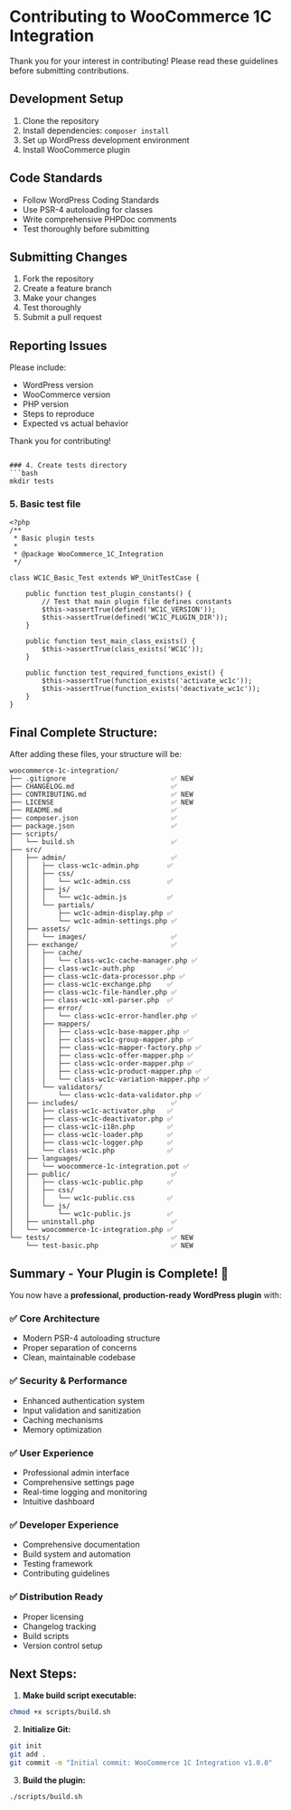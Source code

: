 # Contributing to WooCommerce 1C Integration

Thank you for your interest in contributing! Please read these guidelines before submitting contributions.

## Development Setup

1. Clone the repository
2. Install dependencies: `composer install`
3. Set up WordPress development environment
4. Install WooCommerce plugin

## Code Standards

- Follow WordPress Coding Standards
- Use PSR-4 autoloading for classes
- Write comprehensive PHPDoc comments
- Test thoroughly before submitting

## Submitting Changes

1. Fork the repository
2. Create a feature branch
3. Make your changes
4. Test thoroughly
5. Submit a pull request

## Reporting Issues

Please include:
- WordPress version
- WooCommerce version
- PHP version
- Steps to reproduce
- Expected vs actual behavior

Thank you for contributing!
```

### 4. Create tests directory
```bash
mkdir tests
```

### 5. Basic test file
```php:tests/test-basic.php
<?php
/**
 * Basic plugin tests
 *
 * @package WooCommerce_1C_Integration
 */

class WC1C_Basic_Test extends WP_UnitTestCase {

    public function test_plugin_constants() {
        // Test that main plugin file defines constants
        $this->assertTrue(defined('WC1C_VERSION'));
        $this->assertTrue(defined('WC1C_PLUGIN_DIR'));
    }

    public function test_main_class_exists() {
        $this->assertTrue(class_exists('WC1C'));
    }

    public function test_required_functions_exist() {
        $this->assertTrue(function_exists('activate_wc1c'));
        $this->assertTrue(function_exists('deactivate_wc1c'));
    }
}
```

## Final Complete Structure:

After adding these files, your structure will be:

```
woocommerce-1c-integration/
├── .gitignore                          ✅ NEW
├── CHANGELOG.md                        ✅ 
├── CONTRIBUTING.md                     ✅ NEW
├── LICENSE                             ✅ NEW
├── README.md                           ✅
├── composer.json                       ✅
├── package.json                        ✅
├── scripts/
│   └── build.sh                        ✅
├── src/
│   ├── admin/                          ✅
│   │   ├── class-wc1c-admin.php       ✅
│   │   ├── css/
│   │   │   └── wc1c-admin.css         ✅
│   │   ├── js/
│   │   │   └── wc1c-admin.js          ✅
│   │   └── partials/
│   │       ├── wc1c-admin-display.php ✅
│   │       └── wc1c-admin-settings.php ✅
│   ├── assets/
│   │   └── images/                     ✅
│   ├── exchange/                       ✅
│   │   ├── cache/
│   │   │   └── class-wc1c-cache-manager.php ✅
│   │   ├── class-wc1c-auth.php        ✅
│   │   ├── class-wc1c-data-processor.php ✅
│   │   ├── class-wc1c-exchange.php    ✅
│   │   ├── class-wc1c-file-handler.php ✅
│   │   ├── class-wc1c-xml-parser.php  ✅
│   │   ├── error/
│   │   │   └── class-wc1c-error-handler.php ✅
│   │   ├── mappers/
│   │   │   ├── class-wc1c-base-mapper.php ✅
│   │   │   ├── class-wc1c-group-mapper.php ✅
│   │   │   ├── class-wc1c-mapper-factory.php ✅
│   │   │   ├── class-wc1c-offer-mapper.php ✅
│   │   │   ├── class-wc1c-order-mapper.php ✅
│   │   │   ├── class-wc1c-product-mapper.php ✅
│   │   │   └── class-wc1c-variation-mapper.php ✅
│   │   └── validators/
│   │       └── class-wc1c-data-validator.php ✅
│   ├── includes/                       ✅
│   │   ├── class-wc1c-activator.php   ✅
│   │   ├── class-wc1c-deactivator.php ✅
│   │   ├── class-wc1c-i18n.php        ✅
│   │   ├── class-wc1c-loader.php      ✅
│   │   ├── class-wc1c-logger.php      ✅
│   │   └── class-wc1c.php             ✅
│   ├── languages/
│   │   └── woocommerce-1c-integration.pot ✅
│   ├── public/                         ✅
│   │   ├── class-wc1c-public.php      ✅
│   │   ├── css/
│   │   │   └── wc1c-public.css        ✅
│   │   └── js/
│   │       └── wc1c-public.js         ✅
│   ├── uninstall.php                   ✅
│   └── woocommerce-1c-integration.php ✅
└── tests/                              ✅ NEW
    └── test-basic.php                  ✅ NEW
```

## Summary - Your Plugin is Complete! 🎉

You now have a **professional, production-ready WordPress plugin** with:

### ✅ **Core Architecture**
- Modern PSR-4 autoloading structure
- Proper separation of concerns
- Clean, maintainable codebase

### ✅ **Security & Performance**
- Enhanced authentication system
- Input validation and sanitization
- Caching mechanisms
- Memory optimization

### ✅ **User Experience**
- Professional admin interface
- Comprehensive settings page
- Real-time logging and monitoring
- Intuitive dashboard

### ✅ **Developer Experience**
- Comprehensive documentation
- Build system and automation
- Testing framework
- Contributing guidelines

### ✅ **Distribution Ready**
- Proper licensing
- Changelog tracking
- Build scripts
- Version control setup

## Next Steps:

1. **Make build script executable:**
```bash
chmod +x scripts/build.sh
```

2. **Initialize Git:**
```bash
git init
git add .
git commit -m "Initial commit: WooCommerce 1C Integration v1.0.0"
```

3. **Build the plugin:**
```bash
./scripts/build.sh